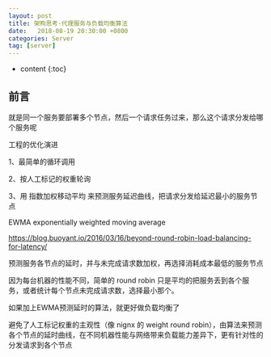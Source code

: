 ```yaml
---
layout: post
title: 架构思考-代理服务与负载均衡算法
date:   2018-08-19 20:30:00 +0800
categories: Server
tag: [server]
---
```



* content
{:toc}

## 前言

就是同一个服务要部署多个节点，然后一个请求任务过来，那么这个请求分发给哪个服务呢

工程的优化演进

1、最简单的循环调用

2、按人工标记的权重轮询

3、用 指数加权移动平均 来预测服务延迟曲线，把请求分发给延迟最小的服务节点

EWMA exponentially weighted moving average


https://blog.buoyant.io/2016/03/16/beyond-round-robin-load-balancing-for-latency/

预测服务各节点的延时，并与未完成请求数加权，再选择消耗成本最低的服务节点

因为每台机器的性能不同，简单的 round robin 只是平均的把服务丢到各个服务，或者统计每个节点未完成请求数，选择最小那个。

如果加上EWMA预测延时的算法，就更好做负载均衡了

避免了人工标记权重的主观性（像 nignx 的 weight round robin），由算法来预测各个节点的延时曲线，在不同机器性能与网络带来负载能力差异下，更有针对性的分发请求到各个节点